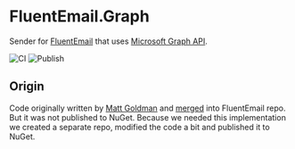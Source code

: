 # FluentEmail.Graph
Sender for [FluentEmail](https://github.com/lukencode/FluentEmail) that uses [Microsoft Graph API](https://docs.microsoft.com/en-us/graph/api/resources/mail-api-overview?view=graph-rest-1.0).

![CI](https://github.com/NatchEurope/FluentEmail.Graph/workflows/CI/badge.svg)
![Publish](https://github.com/NatchEurope/FluentEmail.Graph/workflows/Publish/badge.svg)

## Origin
Code originally written by [Matt Goldman](https://github.com/matt-goldman) and [merged](https://github.com/lukencode/FluentEmail/pull/218) into FluentEmail repo. But it was not published to NuGet. Because we needed this implementation we created a separate repo, modified the code a bit and published it to NuGet.
